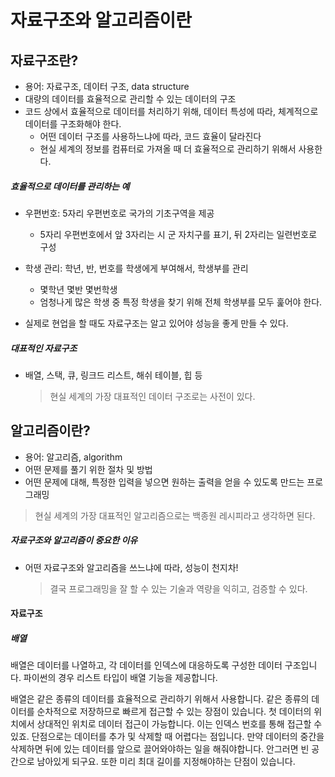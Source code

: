 # 자료구조와 알고리즘이란

## 자료구조란?

- 용어: 자료구조, 데이터 구조, data structure
- 대량의 데이터를 효율적으로 관리할 수 있는 데이터의 구조
- 코드 상에서 효율적으로 데이터를 처리하기 위해, 데이터 특성에 따라, 체계적으로 데이터를 구조화해야 한다.
  - 어떤 데이터 구조를 사용하느냐에 따라, 코드 효율이 달라진다
  - 현실 세계의 정보를 컴퓨터로 가져올 때 더 효율적으로 관리하기 위해서 사용한다.

##### 효율적으로 데이터를 관리하는 예

- 우편번호: 5자리 우편번호로 국가의 기초구역을 제공
  - 5자리 우편번호에서 앞 3자리는 시 군 자치구를 표기, 뒤 2자리는 일련번호로 구성
- 학생 관리: 학년, 반, 번호를 학생에게 부여해서, 학생부를 관리

  - 몇학년 몇반 몇번학생
  - 엄청나게 많은 학생 중 특정 학생을 찾기 위해 전체 학생부를 모두 훑어야 한다.

- 실제로 현업을 할 때도 자료구조는 알고 있어야 성능을 좋게 만들 수 있다.

##### 대표적인 자료구조

- 배열, 스택, 큐, 링크드 리스트, 해쉬 테이블, 힙 등
  > 현실 세계의 가장 대표적인 데이터 구조로는 사전이 있다.

## 알고리즘이란?

- 용어: 알고리즘, algorithm
- 어떤 문제를 풀기 위한 절차 및 방법
- 어떤 문제에 대해, 특정한 입력을 넣으면 원하는 출력을 얻을 수 있도록 만드는 프로그래밍

> 현실 세계의 가장 대표적인 알고리즘으로는 백종원 레시피라고 생각하면 된다.

##### 자료구조와 알고리즘이 중요한 이유

- 어떤 자료구조와 알고리즘을 쓰느냐에 따라, 성능이 천지차!
  > 결국 프로그래밍을 잘 할 수 있는 기술과 역량을 익히고, 검증할 수 있다.

#### 자료구조

##### 배열

배열은 데이터를 나열하고, 각 데이터를 인덱스에 대응하도록 구성한 데이터 구조입니다. 파이썬의 경우 리스트 타입이 배열 기능을 제공합니다.

배열은 같은 종류의 데이터를 효율적으로 관리하기 위해서 사용합니다. 같은 종류의 데이터를 순차적으로 저장하므로 빠르게 접근할 수 있는 장점이 있습니다. 첫 데이터의 위치에서 상대적인 위치로 데이터 접근이 가능합니다. 이는 인덱스 번호를 통해 접근할 수 있죠. 단점으로는 데이터를 추가 및 삭제할 때 어렵다는 점입니다. 만약 데이터의 중간을 삭제하면 뒤에 있는 데이터를 앞으로 끌어와야하는 일을 해줘야합니다. 안그러면 빈 공간으로 남아있게 되구요. 또한 미리 최대 길이를 지정해야하는 단점이 있습니다.

